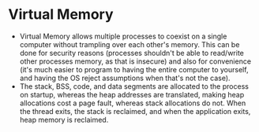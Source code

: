 # Virtual Memory

- Virtual Memory allows multiple processes to coexist on a single computer without trampling over each other's memory. This can be done for security reasons (processes shouldn't be able to read/write other processes memory, as that is insecure) and also for convenience (it's much easier to program to having the entire computer to yourself, and having the OS reject assumptions when that's not the case).
- The stack, BSS, code, and data segments are allocated to the process on startup, whereas the heap addresses are translated, making heap allocations cost a page fault, whereas stack allocations do not. When the thread exits, the stack is reclaimed, and when the application exits, heap memory is reclaimed.
